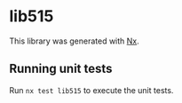 # lib515

This library was generated with [Nx](https://nx.dev).

## Running unit tests

Run `nx test lib515` to execute the unit tests.
